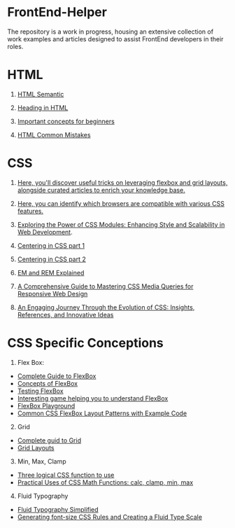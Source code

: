 # FrontEnd-Helper
The repository is a work in progress, housing an extensive collection of work examples and articles designed to assist FrontEnd developers in their roles.

# HTML
 1. [HTML Semantic](https://www.w3schools.com/html/html5_semantic_elements.asp)

 2. [Heading in HTML](https://developer.mozilla.org/en-US/docs/Web/HTML/Element/Heading_Elements#problems_solved_by_html5)

 3. [Important concepts for beginners](https://www.youtube.com/watch?v=HJ0-fUJ-2F0)

 4. [HTML Common Mistakes](https://www.youtube.com/watch?v=NexL5_Vdoq8)

# CSS
 1. [Here, you'll discover useful tricks on leveraging flexbox and grid layouts, alongside curated articles to enrich your knowledge base.](https://css-tricks.com/guides/)

 2. [Here, you can identify which browsers are compatible with various CSS features.](https://caniuse.com)

 3. [Exploring the Power of CSS Modules: Enhancing Style and Scalability in Web Development](https://css-tricks.com/css-modules-part-1-need/).

 4. [Centering in CSS part 1](https://css-tricks.com/centering-css-complete-guide/)
 
 5. [Centering in CSS part 2](https://moderncss.dev/complete-guide-to-centering-in-css/)

 6. [EM and REM Explained](https://blog.logrocket.com/using-em-vs-rem-css/)

 7. [A Comprehensive Guide to Mastering CSS Media Queries for Responsive Web Design](https://css-tricks.com/a-complete-guide-to-css-media-queries/)

 8. [An Engaging Journey Through the Evolution of CSS: Insights, References, and Innovative Ideas](https://frontendmastery.com/posts/the-evolution-of-scalable-css/)

 # CSS Specific Conceptions
 1. Flex Box: 
  - [Complete Guide to FlexBox](https://css-tricks.com/snippets/css/a-guide-to-flexbox/)
  - [Concepts of FlexBox](https://developer.mozilla.org/en-US/docs/Web/CSS/CSS_Flexible_Box_Layout/Basic_Concepts_of_Flexbox)   
  - [Testing FlexBox](https://flexbox.help/)
  - [Interesting game helping you to understand FlexBox](https://codingfantasy.com/games/flexboxadventure)
  - [FlexBox Playground](https://flexbox.tech/)
  - [Common CSS FlexBox Layout Patterns with Example Code](https://tobiasahlin.com/blog/common-flexbox-patterns/)

 2. Grid 
  - [Complete guid to Grid](https://css-tricks.com/snippets/css/complete-guide-grid/)
  - [Grid Layouts](https://developer.mozilla.org/en-US/docs/Web/CSS/CSS_Grid_Layout)

 3. Min, Max, Clamp
  - [Three logical CSS function to use](https://web.dev/articles/min-max-clamp)
  - [Practical Uses of CSS Math Functions: calc, clamp, min, max](https://moderncss.dev/practical-uses-of-css-math-functions-calc-clamp-min-max/)

 4. Fluid Typography
  - [Fluid Typography Simplified](https://css-tricks.com/simplified-fluid-typography/)
  - [Generating font-size CSS Rules and Creating a Fluid Type Scale](https://moderncss.dev/generating-font-size-css-rules-and-creating-a-fluid-type-scale/)

